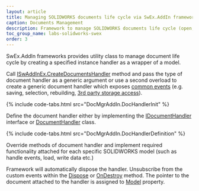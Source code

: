 ```yaml
---
layout: article
title: Managing SOLIDWORKS documents life cycle via SwEx.AddIn framework
caption: Documents Management
description: Framework to manage SOLIDWORKS documents life cycle (open, close, activate) and its events in SwEx.AddIn
toc_group_name: labs-solidworks-swex
order: 3
---
```

SwEx.AddIn frameworks provides utility class to manage document life cycle by creating a specified instance handler as a wrapper of a model.

Call [ISwAddInEx.CreateDocumentsHandler](https://docs.codestack.net/swex/add-in/html/M_CodeStack_SwEx_AddIn_Base_ISwAddInEx_CreateDocumentsHandler__1.htm) method and pass the type of document handler as a generic argument or use a second overload to create a generic document handler which exposes [common events](events/) (e.g. saving, selection, rebuilding, [3rd party storage access](/labs/solidworks/swex/add-in/third-party-data-storage/)).

{% include code-tabs.html src="DocMgrAddIn.DocHandlerInit" %}

Define the document handler either by implementing the [IDocumentHandler](https://docs.codestack.net/swex/add-in/html/T_CodeStack_SwEx_AddIn_Base_IDocumentHandler.htm) interface or [DocumentHandler](https://docs.codestack.net/swex/add-in/html/T_CodeStack_SwEx_AddIn_Core_DocumentHandler.htm) class. 

{% include code-tabs.html src="DocMgrAddIn.DocHandlerDefinition" %}

Override methods of document handler and implement required functionality attached for each specific SOLIDWORKS model (such as handle events, load, write data etc.)

Framework will automatically dispose the handler. Unsubscribe from the custom events within the [Dispose](https://docs.codestack.net/swex/add-in/html/M_CodeStack_SwEx_AddIn_Core_DocumentHandler_Dispose.htm) or [OnDestroy](https://docs.codestack.net/swex/add-in/html/M_CodeStack_SwEx_AddIn_Core_DocumentHandler_OnDestroy.htm) method. The pointer to the document attached to the handler is assigned to [Model](https://docs.codestack.net/swex/add-in/html/P_CodeStack_SwEx_AddIn_Core_DocumentHandler_Model.htm) property.